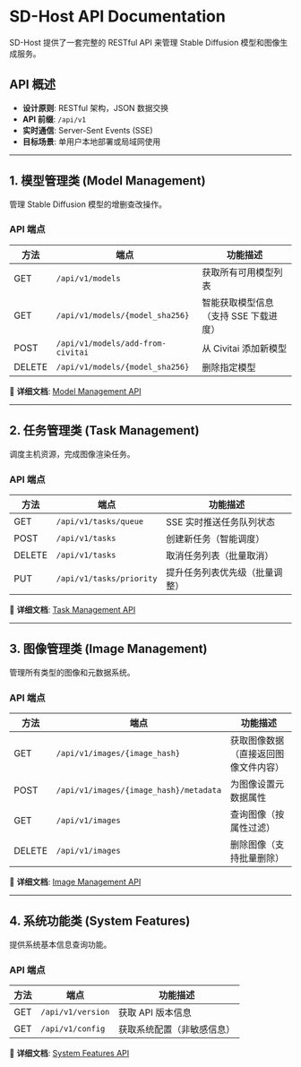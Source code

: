 # SD-Host API Documentation

SD-Host 提供了一套完整的 RESTful API 来管理 Stable Diffusion 模型和图像生成服务。

## API 概述

- **设计原则**: RESTful 架构，JSON 数据交换
- **API 前缀**: `/api/v1`
- **实时通信**: Server-Sent Events (SSE)
- **目标场景**: 单用户本地部署或局域网使用

---

## 1. 模型管理类 (Model Management)

管理 Stable Diffusion 模型的增删查改操作。

### API 端点

| 方法 | 端点 | 功能描述 |
|------|------|----------|
| GET | `/api/v1/models` | 获取所有可用模型列表 |
| GET | `/api/v1/models/{model_sha256}` | 智能获取模型信息（支持 SSE 下载进度） |
| POST | `/api/v1/models/add-from-civitai` | 从 Civitai 添加新模型 |
| DELETE | `/api/v1/models/{model_sha256}` | 删除指定模型 |

📖 **详细文档**: [Model Management API](./model-management.md)

---

## 2. 任务管理类 (Task Management)

调度主机资源，完成图像渲染任务。

### API 端点

| 方法 | 端点 | 功能描述 |
|------|------|----------|
| GET | `/api/v1/tasks/queue` | SSE 实时推送任务队列状态 |
| POST | `/api/v1/tasks` | 创建新任务（智能调度） |
| DELETE | `/api/v1/tasks` | 取消任务列表（批量取消） |
| PUT | `/api/v1/tasks/priority` | 提升任务列表优先级（批量调整） |

📖 **详细文档**: [Task Management API](./task-management.md)

---

## 3. 图像管理类 (Image Management)

管理所有类型的图像和元数据系统。

### API 端点

| 方法 | 端点 | 功能描述 |
|------|------|----------|
| GET | `/api/v1/images/{image_hash}` | 获取图像数据（直接返回图像文件内容） |
| POST | `/api/v1/images/{image_hash}/metadata` | 为图像设置元数据属性 |
| GET | `/api/v1/images` | 查询图像（按属性过滤） |
| DELETE | `/api/v1/images` | 删除图像（支持批量删除） |

📖 **详细文档**: [Image Management API](./image-management.md)

---

## 4. 系统功能类 (System Features)

提供系统基本信息查询功能。

### API 端点

| 方法 | 端点 | 功能描述 |
|------|------|----------|
| GET | `/api/v1/version` | 获取 API 版本信息 |
| GET | `/api/v1/config` | 获取系统配置（非敏感信息） |

📖 **详细文档**: [System Features API](./system-features.md)
